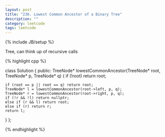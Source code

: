 ```yaml
---
layout: post
title: "236. Lowest Common Ancestor of a Binary Tree"
description: ""
category: leetcode
tags: leetcode
---
```

{% include JB/setup %}

Tree, can think up of recursive calls

{% highlight cpp %}

class Solution {
public:
  TreeNode* lowestCommonAncestor(TreeNode* root, TreeNode* p, TreeNode* q) {
    if (!root) return root;

    if (root == p || root == q) return root;
    TreeNode* l = lowestCommonAncestor(root->left, p, q);
    TreeNode* r = lowestCommonAncestor(root->right, p, q);
    if (!r && !l) return nullptr;
    else if (r && l) return root;
    else if (r) return r;
    return l;
  }
};

{% endhighlight %}
